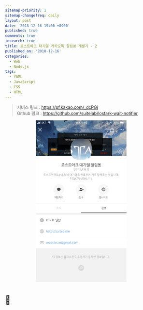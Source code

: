 ```yaml
---
sitemap-priority: 1
sitemap-changefreq: daily
layout: post
date: '2018-12-16 19:00 +0900'
published: true
comments: true
insearch: true
title: 로스트아크 대기열 카카오톡 알림봇 개발기 - 2
published_on: '2018-12-16'
categories:
  - Web
  - Node.js
tags:
  - YAML
  - JavaScript
  - CSS
  - HTML
---
```


> 서비스 링크 : <https://pf.kakao.com/_dcPGj>  
> Github 링크 : <https://github.com/suitelab/lostark-wait-notifier>

<div align="middle">
    <img src="/images/20181123/loa1.png" width="300px">
</div>


# 🛴
